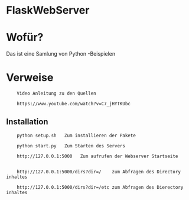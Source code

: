 # FlaskWebServer

# Wofür?
Das ist eine Samlung von Python -Beispielen

# Verweise
		
		Video Anleitung zu den Quellen
		
		https://www.youtube.com/watch?v=C7_jHYTKUbc

## Installation
		
		python setup.sh   Zum installieren der Pakete
		
		python start.py   Zum Starten des Servers
		
		http://127.0.0.1:5000	Zum aufrufen der Webserver Startseite
		
		
		http://127.0.0.1:5000/dirs?dir=/	zum Abfragen des Directory inhaltes
		
		http://127.0.0.1:5000/dirs?dir=/etc	zum Abfragen des Dierectory inhaltes
		

